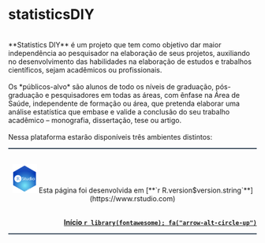# statisticsDIY

<br>
**Statistics DIY** é um projeto que tem como objetivo dar maior independência ao pesquisador na elaboração de seus projetos, auxiliando no desenvolvimento das habilidades na elaboração de estudos e trabalhos científicos, sejam acadêmicos ou profissionais.
<br>
<br>
Os *públicos-alvo* são alunos de todo os níveis de graduação, pós-graduação e pesquisadores em todas as áreas, com ênfase na Área de Saúde, independente de formação ou área, que pretenda elaborar uma análise estatística que embase e valide a conclusão do seu trabalho acadêmico – monografia, dissertação, tese ou artigo.
<br>
<br>
Nessa plataforma estarão disponíveis três ambientes distintos:

<br>

<!--script for generating HORIZONTAL LINE-->
<hr style="height:2px;border-width:0;color:#2C3E50;background-color:#2C3E50">

<br>

<div><center><img width="10%" height="10%" src="https://github.com/rstudio/hex-stickers/blob/master/thumbs/RStudio.png?raw=true"> Esta página foi desenvolvida em [**`r R.version$version.string`**](https://www.rstudio.com)
</center></div>

<br>

<a style="float:right" href="#top"><b>Início `r library(fontawesome); fa("arrow-alt-circle-up")`</b></a>

<br>

<!--script for generating HORIZONTAL LINE-->
<hr style="height:2px;border-width:0;color:#2C3E50;background-color:#2C3E50">
